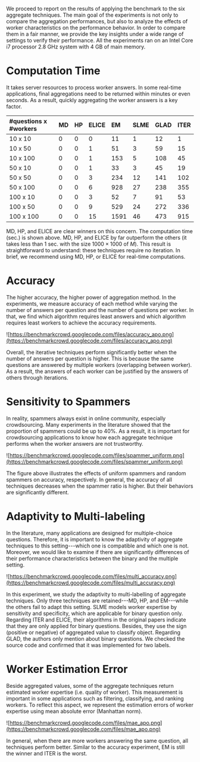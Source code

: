 We proceed to report on the results of applying the benchmark to the six aggregate techniques. The main goal of the experiments is not only to compare the aggregation performances, but also to analyze the effects of worker characteristics on the performance behavior. In order to compare them in a fair manner, we provide the key insights under a wide range of settings to verify their performance. All the experiments ran on an Intel Core i7 processor 2.8 GHz system with 4 GB of main memory.


# Computation Time #

It takes server resources to process worker answers. In some real-time applications, final aggregations need to be returned within minutes or even seconds. As a result, quickly aggregating the worker answers is a key factor.

| #questions x #workers | MD | HP | ELICE | EM | SLME | GLAD | ITER  |
|:----------------------|:---|:---|:------|:---|:-----|:-----|:------|
| 10 x 10               | 0  | 0  | 0     | 11 | 1    | 12   | 1     |
| 10 x 50               | 0  | 0  | 1     | 51 | 3    | 59   | 15    |
| 10 x 100              | 0  | 0  | 1     | 153 | 5    | 108  | 45    |
| 50 x 10               | 0  | 0  | 1     | 33 | 3    | 45   | 19    |
| 50 x 50               | 0  | 0  | 3     | 234 | 12   | 141  | 102   |
| 50 x 100              | 0  | 0  | 6     | 928 | 27   | 238  | 355   |
| 100 x 10              | 0  | 0  | 3     | 52 | 7    | 91   | 53    |
| 100 x 50              | 0  | 0  | 9     | 529 | 24   | 272  | 336   |
| 100 x 100             | 0  | 0  | 15    | 1591 | 46   | 473  | 915   |

MD, HP, and ELICE are clear winners on this concern. The computation time (sec.) is shown above. MD, HP, and ELICE by far outperform the others (it takes less than 1 sec. with the size $1000 \times 1000$ of $M$). This result is straightforward to understand: these techniques require no iteration. In brief, we recommend using MD, HP, or ELICE for real-time computations.

# Accuracy #

The higher accuracy, the higher power of aggregation method. In the experiments, we measure accuracy of each method while varying the number of answers per question and the number of questions per worker. In that, we find which algorithm requires least answers and which algorithm requires least workers to achieve the accuracy requirements.

![https://benchmarkcrowd.googlecode.com/files/accuracy_apo.png](https://benchmarkcrowd.googlecode.com/files/accuracy_apo.png)

Overall, the iterative techniques perform significantly better when the number of answers per question is higher. This is because the same questions are answered by multiple workers (overlapping between worker). As a result, the answers of each worker can be justified by the answers of others through iterations.

# Sensitivity to Spammers #

In reality, spammers always exist in online community, especially crowdsourcing. Many experiments in the literature showed that the proportion of spammers could be up to 40%. As a result, it is important for crowdsourcing applications to know how each aggregate technique performs when the worker answers are not trustworthy.

![https://benchmarkcrowd.googlecode.com/files/spammer_uniform.png](https://benchmarkcrowd.googlecode.com/files/spammer_uniform.png)

The figure above illustrates the effects of uniform spammers and random spammers on accuracy, respectively. In general, the accuracy of all techniques decreases when the spammer ratio is higher. But their behaviors are significantly different.

# Adaptivity to Multi-labeling #

In the literature, many applications are designed for multiple-choice questions. Therefore, it is important to know the adaptivity of aggregate techniques to this setting---which one is compatible and which one is not. Moreover, we would like to examine if there are significantly differences of their performance characteristics between the binary and the multiple setting.

![https://benchmarkcrowd.googlecode.com/files/multi_accuracy.png](https://benchmarkcrowd.googlecode.com/files/multi_accuracy.png)

In this experiment, we study the adaptivity to multi-labelling of aggregate techniques. Only three techniques are retained---MD, HP, and EM---while the others fail to adapt this setting. SLME models worker expertise by sensitivity and specificity, which are applicable for binary question only. Regarding ITER and ELICE, their algorithms in the original papers indicate that they are only applied for binary questions. Besides, they use the sign (positive or negative) of aggregated value to classify object. Regarding GLAD, the authors only mention about binary questions. We checked the source code and confirmed that it was implemented for two labels.

# Worker Estimation Error #

Beside aggregated values, some of the aggregate techniques return estimated worker expertise (i.e. quality of worker). This measurement is important in some applications such as filtering, classifying, and ranking workers. To reflect this aspect, we represent the estimation errors of worker expertise using mean absolute error (Manhattan norm).

![https://benchmarkcrowd.googlecode.com/files/mae_apo.png](https://benchmarkcrowd.googlecode.com/files/mae_apo.png)

In general, when there are more workers answering the same question, all techniques perform better. Similar to the accuracy experiment, EM is still the winner and ITER is the worst.